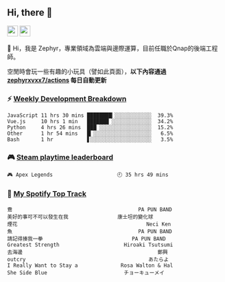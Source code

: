<!--
**zephyrxvxx7/zephyrxvxx7** is a ✨ _special_ ✨ repository because its `README.md` (this file) appears on your GitHub profile.

Here are some ideas to get you started:

- 🔭 I’m currently working on ...
- 🌱 I’m currently learning ...
- 👯 I’m looking to collaborate on ...
- 🤔 I’m looking for help with ...
- 💬 Ask me about ...
- 📫 How to reach me: ...
- 😄 Pronouns: ...
- ⚡ Fun fact: ...
-->

## Hi, there 👋

<a href="https://www.instagram.com/zephyrxvxx7/"><img src="https://img.shields.io/badge/instagram-3f729b?&style=for-the-badge&logo=instagram&logoColor=white" height=25></a>
<a href="https://zephyrxvxx7.me/"><img src="https://img.shields.io/badge/blog-gray?&style=for-the-badge&logo=hexo&logoColor=white" height=25></a>

👋 Hi，我是 Zephyr，專業領域為雲端與邊際運算，目前任職於Qnap的後端工程師。

空閒時會玩一些有趣的小玩具（譬如此頁面），**以下內容通過 [zephyrxvxx7/actions](https://github.com/zephyrxvxx7/zephyrxvxx7/actions) 每日自動更新**

### ⚡ [Weekly Development Breakdown](https://gist.github.com/zephyrxvxx7/ee1787313f0772b51494d051b5edde7f)

<!-- code_time start -->

```text
JavaScript 11 hrs 30 mins ████████▎░░░░░░░░░░░░  39.3%
Vue.js     10 hrs 1 min   ███████▏░░░░░░░░░░░░░  34.2%
Python     4 hrs 26 mins  ███▏░░░░░░░░░░░░░░░░░  15.2%
Other      1 hr 54 mins   █▎░░░░░░░░░░░░░░░░░░░   6.5%
Bash       1 hr           ▋░░░░░░░░░░░░░░░░░░░░   3.5%
```

<!-- code_time end -->

### 🎮 [Steam playtime leaderboard](https://gist.github.com/zephyrxvxx7/f77b8978877f959b69d84723c43a4a64)

<!-- steam_time start -->

```text
🎮 Apex Legends                     🕘 35 hrs 49 mins
```

<!-- steam_time end -->

### 🎵 [My Spotify Top Track](https://gist.github.com/zephyrxvxx7/fe159fde5ec9ebea27e03dd63a71e78f)

<!-- spotify_track start -->

```text
鴦                                         PA PUN BAND
美好的事可不可以發生在我                康士坦的變化球
煙花                                          Neci Ken
魚                                         PA PUN BAND
請記得揍我一拳                             PA PUN BAND
Greatest Strength                     Hiroaki Tsutsumi
去海邊                                            鄭興
outcry                                        あたらよ
I Really Want to Stay a              Rosa Walton & Hal
She Side Blue                         チョーキューメイ
```

<!-- spotify_track end -->
